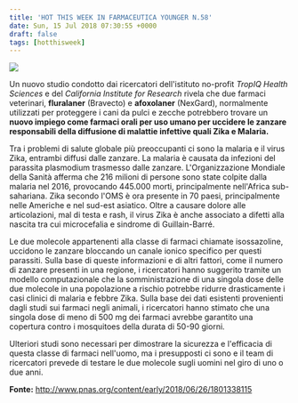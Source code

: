 ```yaml
---
title: 'HOT THIS WEEK IN FARMACEUTICA YOUNGER N.58'
date: Sun, 15 Jul 2018 07:30:55 +0000
draft: false
tags: [hotthisweek]
---
```


![](/img/hot-this-week-in-farmaceutica-younger-n-58.md/img_2595.jpg)

Un nuovo studio condotto dai ricercatori dell'istituto no-profit _TropIQ Health Sciences_ e del _California Institute for Research_ rivela che due farmaci veterinari, **fluralaner** (Bravecto) e **afoxolaner** (NexGard), normalmente utilizzati per proteggere i cani da pulci e zecche potrebbero trovare un **nuovo impiego come farmaci orali per uso umano per uccidere le zanzare responsabili della diffusione di malattie infettive quali Zika e Malaria.**

Tra i problemi di salute globale più preoccupanti ci sono la malaria e il virus Zika, entrambi diffusi dalle zanzare. La malaria è causata da infezioni del parassita plasmodium trasmesso dalle zanzare. L'Organizzazione Mondiale della Sanità afferma che 216 milioni di persone sono state colpite dalla malaria nel 2016, provocando 445.000 morti, principalmente nell'Africa sub-sahariana. Zika secondo l'OMS è ora presente in 70 paesi, principalmente nelle Americhe e nel sud-est asiatico. Oltre a causare dolore alle articolazioni, mal di testa e rash, il virus Zika è anche associato a difetti alla nascita tra cui microcefalia e sindrome di Guillain-Barré.

Le due molecole appartenenti alla classe di farmaci chiamate isossazoline, uccidono le zanzare bloccando un canale ionico specifico per questi parassiti. Sulla base di queste informazioni e di altri fattori, come il numero di zanzare presenti in una regione, i ricercatori hanno suggerito tramite un modello computazionale che la somministrazione di una singola dose delle due molecole in una popolazione a rischio potrebbe ridurre drasticamente i casi clinici di malaria e febbre Zika. Sulla base dei dati esistenti provenienti dagli studi sui farmaci negli animali, i ricercatori hanno stimato che una singola dose di meno di 500 mg dei farmaci avrebbe garantito una copertura contro i mosquitoes della durata di 50-90 giorni.

Ulteriori studi sono necessari per dimostrare la sicurezza e l'efficacia di questa classe di farmaci nell'uomo, ma i presupposti ci sono e il team di ricercatori prevede di testare le due molecole sugli uomini nel giro di uno o due anni.

**Fonte:** http://www.pnas.org/content/early/2018/06/26/1801338115